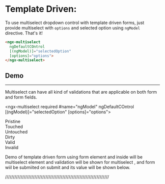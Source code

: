 # Template Driven:

To use multiselect dropdown control with template driven forms, just provide multiselect with `options` and selected option using `ngModel` directive. That's it!

```html
<ngx-multiselect 
  ngDefaultCOntrol 
  [(ngModel)]="selectedOption" 
  [options]="options">
</ngx-multiselect>
```

## Demo

<ms-template-driven></ms-template-driven>

<code-tabs>
  <code-pane title="app/template-driven.component.html" path="template-driven/src/app/template-driven.component.html"></code-pane>
  <code-pane title="app/template-driven.component.ts" path="template-driven/src/app/template-driven.component.ts"></code-pane>
</code-tabs>

---

Multiselect can have all kind of validations that are applicable on both form and form fields. 

<ngx-multiselect required 
  #name="ngModel" ngDefaultCOntrol 
  [(ngModel)]="selectedOption" [options]="options">
</ngx-multiselect>
<div *ngIf=”name.pristine”>Pristine</div>
<div *ngIf=”name.touched”>Touched</div>
<div *ngIf=”name.untouched”>Untouched</div>
<div *ngIf=”name.dirty”>Dirty</div>
<div *ngIf=”name.valid”>Valid</div>
<div *ngIf=”name.invalid”>Invalid</div>

Demo of template driven form using form element and inside will be multiselect element and validation will be shown for multiselect , and form wiil be submiited on submit and its value will be shown below.

///////////////////////////////////////////////////////////////////
